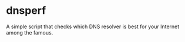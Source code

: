 # dnsperf
A simple script that checks which DNS resolver is best for your Internet among the famous.
